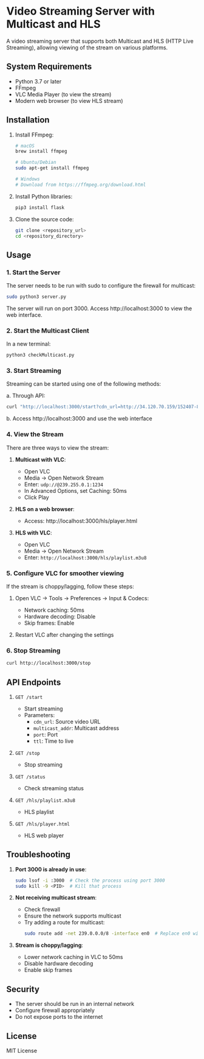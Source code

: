 # Video Streaming Server with Multicast and HLS

A video streaming server that supports both Multicast and HLS (HTTP Live Streaming), allowing viewing of the stream on various platforms.

## System Requirements

- Python 3.7 or later
- FFmpeg
- VLC Media Player (to view the stream)
- Modern web browser (to view HLS stream)

## Installation

1. Install FFmpeg:
   ```bash
   # macOS
   brew install ffmpeg

   # Ubuntu/Debian
   sudo apt-get install ffmpeg

   # Windows
   # Download from https://ffmpeg.org/download.html
   ```

2. Install Python libraries:
   ```bash
   pip3 install flask
   ```

3. Clone the source code:
   ```bash
   git clone <repository_url>
   cd <repository_directory>
   ```

## Usage

### 1. Start the Server

The server needs to be run with sudo to configure the firewall for multicast:

```bash
sudo python3 server.py
```

The server will run on port 3000. Access http://localhost:3000 to view the web interface.

### 2. Start the Multicast Client

In a new terminal:

```bash
python3 checkMulticast.py
```

### 3. Start Streaming

Streaming can be started using one of the following methods:

a. Through API:
```bash
curl "http://localhost:3000/start?cdn_url=http://34.120.70.159/152407-802753527_small.mp4&multicast_addr=239.255.0.1&port=1234&ttl=2"
```

b. Access http://localhost:3000 and use the web interface

### 4. View the Stream

There are three ways to view the stream:

1. **Multicast with VLC**:
   - Open VLC
   - Media -> Open Network Stream
   - Enter: `udp://@239.255.0.1:1234`
   - In Advanced Options, set Caching: 50ms
   - Click Play

2. **HLS on a web browser**:
   - Access: http://localhost:3000/hls/player.html

3. **HLS with VLC**:
   - Open VLC
   - Media -> Open Network Stream
   - Enter: `http://localhost:3000/hls/playlist.m3u8`

### 5. Configure VLC for smoother viewing

If the stream is choppy/lagging, follow these steps:

1. Open VLC -> Tools -> Preferences -> Input & Codecs:
   - Network caching: 50ms
   - Hardware decoding: Disable
   - Skip frames: Enable

2. Restart VLC after changing the settings

### 6. Stop Streaming

```bash
curl http://localhost:3000/stop
```

## API Endpoints

1. `GET /start`
   - Start streaming
   - Parameters:
     - `cdn_url`: Source video URL
     - `multicast_addr`: Multicast address
     - `port`: Port
     - `ttl`: Time to live

2. `GET /stop`
   - Stop streaming

3. `GET /status`
   - Check streaming status

4. `GET /hls/playlist.m3u8`
   - HLS playlist

5. `GET /hls/player.html`
   - HLS web player

## Troubleshooting

1. **Port 3000 is already in use**:
   ```bash
   sudo lsof -i :3000  # Check the process using port 3000
   sudo kill -9 <PID>  # Kill that process
   ```

2. **Not receiving multicast stream**:
   - Check firewall
   - Ensure the network supports multicast
   - Try adding a route for multicast:
     ```bash
     sudo route add -net 239.0.0.0/8 -interface en0  # Replace en0 with your interface
     ```

3. **Stream is choppy/lagging**:
   - Lower network caching in VLC to 50ms
   - Disable hardware decoding
   - Enable skip frames

## Security

- The server should be run in an internal network
- Configure firewall appropriately
- Do not expose ports to the internet

## License

MIT License